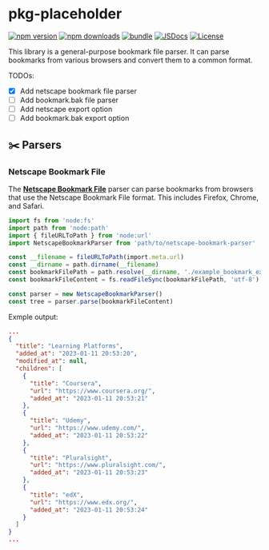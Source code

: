 # pkg-placeholder

[![npm version][npm-version-src]][npm-version-href]
[![npm downloads][npm-downloads-src]][npm-downloads-href]
[![bundle][bundle-src]][bundle-href]
[![JSDocs][jsdocs-src]][jsdocs-href]
[![License][license-src]][license-href]

This library is a general-purpose bookmark file parser. It can parse bookmarks from various browsers and convert them to a common format.

TODOs:

- [x] Add netscape bookmark file parser
- [ ] Add bookmark.bak file parser
- [ ] Add netscape export option
- [ ] Add bookmark.bak export option

## ✂️ Parsers

### Netscape Bookmark File

The **[Netscape Bookmark File](https://learn.microsoft.com/en-us/previous-versions/windows/internet-explorer/ie-developer/platform-apis/)** parser can parse bookmarks from browsers that use the Netscape Bookmark File format. This includes Firefox, Chrome, and Safari.

```ts
import fs from 'node:fs'
import path from 'node:path'
import { fileURLToPath } from 'node:url'
import NetscapeBookmarkParser from 'path/to/netscape-bookmark-parser'

const __filename = fileURLToPath(import.meta.url)
const __dirname = path.dirname(__filename)
const bookmarkFilePath = path.resolve(__dirname, './example_bookmark_export.html')
const bookmarkFileContent = fs.readFileSync(bookmarkFilePath, 'utf-8')

const parser = new NetscapeBookmarkParser()
const tree = parser.parse(bookmarkFileContent)
```

Exmple output:

```json
...
{
  "title": "Learning Platforms",
  "added_at": "2023-01-11 20:53:20",
  "modified_at": null,
  "children": [
    {
      "title": "Coursera",
      "url": "https://www.coursera.org/",
      "added_at": "2023-01-11 20:53:21"
    },
    {
      "title": "Udemy",
      "url": "https://www.udemy.com/",
      "added_at": "2023-01-11 20:53:22"
    },
    {
      "title": "Pluralsight",
      "url": "https://www.pluralsight.com/",
      "added_at": "2023-01-11 20:53:23"
    },
    {
      "title": "edX",
      "url": "https://www.edx.org/",
      "added_at": "2023-01-11 20:53:24"
    }
  ]
}
...
```

<!-- Badges -->

[npm-version-src]: https://img.shields.io/npm/v/pkg-placeholder?style=flat&colorA=080f12&colorB=1fa669
[npm-version-href]: https://npmjs.com/package/pkg-placeholder
[npm-downloads-src]: https://img.shields.io/npm/dm/pkg-placeholder?style=flat&colorA=080f12&colorB=1fa669
[npm-downloads-href]: https://npmjs.com/package/pkg-placeholder
[bundle-src]: https://img.shields.io/bundlephobia/minzip/pkg-placeholder?style=flat&colorA=080f12&colorB=1fa669&label=minzip
[bundle-href]: https://bundlephobia.com/result?p=pkg-placeholder
[license-src]: https://img.shields.io/github/license/antfu/pkg-placeholder.svg?style=flat&colorA=080f12&colorB=1fa669
[license-href]: https://github.com/antfu/pkg-placeholder/blob/main/LICENSE
[jsdocs-src]: https://img.shields.io/badge/jsdocs-reference-080f12?style=flat&colorA=080f12&colorB=1fa669
[jsdocs-href]: https://www.jsdocs.io/package/pkg-placeholder

